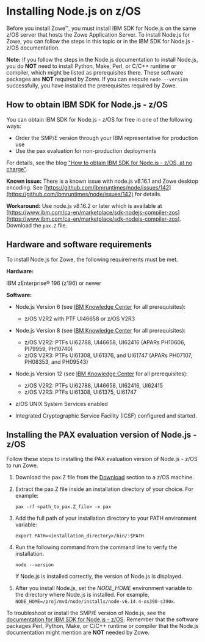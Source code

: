 # Installing Node.js on z/OS

Before you install Zowe&trade;, you must install IBM SDK for Node.js on the same z/OS server that hosts the Zowe Application Server. To install Node.js for Zowe, you can follow the steps in this topic or in the IBM SDK for Node.js - z/OS documentation. 

**Note:** If you follow the steps in the Node.js documentation to install Node.js, you do **NOT** need to install Python, Make, Perl, or C/C++ runtime or compiler, which might be listed as prerequisites there. These software packages are **NOT** required by Zowe. If you can execute `node --version` successfully, you have installed the prerequisites required by Zowe.

## How to obtain IBM SDK for Node.js - z/OS

You can obtain IBM SDK for Node.js - z/OS for free in one of the following ways: 
- Order the SMP/E version through your IBM representative for production use
- Use the pax evaluation for non-production deployments

For details, see the blog ["How to obtain IBM SDK for Node.js - z/OS, at no charge"](https://developer.ibm.com/mainframe/2019/04/17/ibm-sdk-for-node-js-z-os-at-no-charge/).

**Known issue:** There is a known issue with node.js v8.16.1 and Zowe desktop encoding. See [https://github.com/ibmruntimes/node/issues/142](https://github.com/ibmruntimes/node/issues/142) for details.

**Workaround:** Use node.js v8.16.2 or later which is available at [https://www.ibm.com/ca-en/marketplace/sdk-nodejs-compiler-zos](https://www.ibm.com/ca-en/marketplace/sdk-nodejs-compiler-zos). Download the `pax.Z` file.

## Hardware and software requirements

To install Node.js for Zowe, the following requirements must be met.

**Hardware:**

IBM zEnterprise® 196 (z196) or newer

**Software:**
- Node.js Version 6 (see [IBM Knowledge Center](https://www.ibm.com/support/knowledgecenter/SSTRRS_6.0.0/com.ibm.nodejs.zos.v6.doc/plan.htm) for all prerequisites):
    - z/OS V2R2 with PTF UI46658 or z/OS V2R3

- Node.js Version 8 (see [IBM Knowledge Center](https://www.ibm.com/support/knowledgecenter/SSTRRS_8.0.0/com.ibm.nodejs.zos.v8.doc/smpe.htm) for all prerequisites):
   - z/OS V2R2: PTFs UI62788, UI46658, UI62416 (APARs PH10606, PI79959, PH10740)
   - z/OS V2R3: PTFs UI61308, UI61376, and UI61747 (APARs PH07107, PH08353, and PH09543)

- Node.js Version 12 (see [IBM Knowledge Center](https://www.ibm.com/support/knowledgecenter/SSTRRS_12.0.0/com.ibm.nodejs.zos.v12.doc/smpe.htm) for all prerequisites):
   - z/OS V2R2: PTFs UI62788, UI46658, UI62416, UI62415
   - z/OS V2R3: PTFs UI61308, UI61375, UI61747

- z/OS UNIX System Services enabled
- Integrated Cryptographic Service Facility (ICSF) configured and started.

## Installing the PAX evaluation version of Node.js -z/OS

Follow these steps to installing the PAX evaluation version of Node.js - z/OS to run Zowe. 

1. Download the pax.Z file from the [Download](https://developer.ibm.com/node/sdk/ztp/#downloads-ztp) section to a z/OS machine.
1. Extract the pax.Z file inside an installation directory of your choice. For example:

    ```pax -rf <path_to_pax.Z_file> -x pax```

1. Add the full path of your installation directory to your PATH environment variable:
    ```
    export PATH=<installation_directory>/bin/:$PATH
    ```
1. Run the following command from the command line to verify the installation.
    ```
    node --version
    ```

    If Node.js is installed correctly, the version of Node.js is displayed.
1. After you install Node.js, set the *NODE_HOME* environment variable to the directory where Node.js is installed. For example, `NODE_HOME=/proj/mvd/node/installs/node-v6.14.4-os390-s390x`.

To troubleshoot or install the SMP/E version of Node.js, see the [documentation for IBM SDK for Node.js - z/OS](https://www.ibm.com/support/knowledgecenter/SSTRRS_8.0.0/com.ibm.nodejs.zos.v8.doc/welcome.html). Remember that the software packages Perl, Python, Make, or C/C++ runtime or compiler that the Node.js documentation might mention are **NOT** needed by Zowe.

